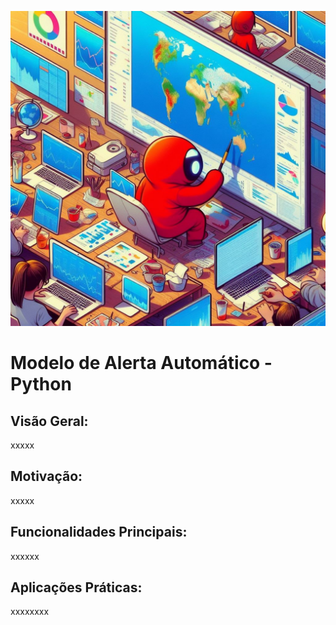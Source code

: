 ![Foto de Capa](https://github.com/cesarabaraujo/capa_perfil/blob/main/_5f80f62d-4060-40ec-a4b9-c9c96a8a4f73.jpeg)


# Modelo de Alerta Automático - Python 

## Visão Geral:

xxxxx

## Motivação:

xxxxx

## Funcionalidades Principais:

xxxxxx

## Aplicações Práticas:

xxxxxxxx
